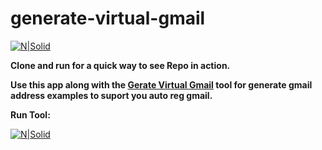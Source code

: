 # generate-virtual-gmail
[![N|Solid](https://3.bp.blogspot.com/-kWmj88eUmnM/WxwBfxH1_mI/AAAAAAAAB-A/v08FQI35Ka0HDAMvPteeGbYVV3yAhV8dwCLcBGAs/s1600/2.png)](https://vanhocpham.blogspot.com/)

**Clone and run for a quick way to see Repo in action.**

**Use this app along with the [Gerate Virtual Gmail](https://vanhocpham.me/generate-virtual-gmail/) tool for generate gmail address examples to suport you auto reg gmail.**

**Run Tool:**

[![N|Solid](https://i.postimg.cc/MTgf7n0H/Screenshot-from-2020-02-17-16-19-31.png)](https://vanhocpham.me/generate-virtual-gmail/)

